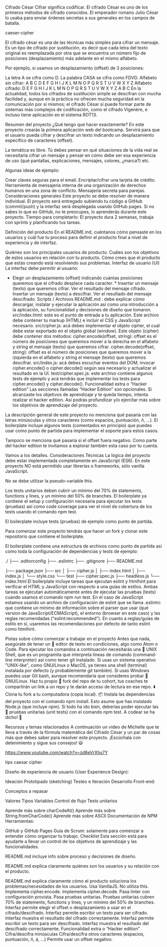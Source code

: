 Cifrado César
Cifrar significa codificar. El cifrado César es uno de los primeros métodos de cifrado conocidos. El emperador romano Julio César lo usaba para enviar órdenes secretas a sus generales en los campos de batalla.

caeser-cipher

El cifrado césar es una de las técnicas más simples para cifrar un mensaje. Es un tipo de cifrado por sustitución, es decir que cada letra del texto original es reemplazada por otra que se encuentra un número fijo de posiciones (desplazamiento) más adelante en el mismo alfabeto.

Por ejemplo, si usamos un desplazamiento (offset) de 3 posiciones:

La letra A se cifra como D.
La palabra CASA se cifra como FDVD.
Alfabeto sin cifrar: A B C D E F G H I J K L M N O P Q R S T U V W X Y Z
Alfabeto cifrado: D E F G H I J K L M N O P Q R S T U V W X Y Z A B C
En la actualidad, todos los cifrados de sustitución simple se descifran con mucha facilidad y, aunque en la práctica no ofrecen mucha seguridad en la comunicación por sí mismos; el cifrado César sí puede formar parte de sistemas más complejos de codificación, como el cifrado Vigenère, e incluso tiene aplicación en el sistema ROT13.

Resumen del proyecto
¿Qué tengo que hacer exactamente? En este proyecto crearás la primera aplicación web del bootcamp. Servirá para que el usuario pueda cifrar y descifrar un texto indicando un desplazamiento específico de caracteres (offset).

La temática es libre. Tú debes pensar en qué situaciones de la vida real se necesitaría cifrar un mensaje y pensar en cómo debe ser esa experiencia de uso (qué pantallas, explicaciones, mensajes, colores, ¿marca?) etc.

Algunas ideas de ejemplo:

Crear claves seguras para el email.
Encriptar/cifrar una tarjeta de crédito.
Herramienta de mensajería interna de una organización de derechos humanos en una zona de conflicto.
Mensajería secreta para parejas.
Consideraciones generales
Este proyecto se debe resolver de manera individual.
El proyecto será entregado subiendo tu código a GitHub (commit/push) y la interfaz será desplegada usando GitHub pages. Si no sabes lo que es GitHub, no te preocupes, lo aprenderás durante este proyecto.
Tiempo para completarlo: El proyecto dura 2 semanas, trabaja con sprints y planificando tus tareas.

Definición del producto
En el README.md, cuéntanos cómo pensaste en los usuarios y cuál fue tu proceso para definir el producto final a nivel de experiencia y de interfaz.

Quiénes son los principales usuarios de producto.
Cuáles son los objetivos de estos usuarios en relación con tu producto.
Cómo crees que el producto que estás creando está resolviendo sus problemas.
Interfaz de usuario (UI)
La interfaz debe permitir al usuario:

* Elegir un desplazamiento (offset) indicando cuántas posiciones queremos que el cifrado desplace cada caracter. *
Insertar un mensaje (texto) que queremos cifrar.
Ver el resultado del mensaje cifrado.
Insertar un mensaje (texto) a descifrar.
Ver el resultado del mensaje descifrado.
Scripts / Archivos
README.md
: debe explicar cómo descargar, instalar y ejecutar la aplicación así como una introducción a la aplicación, su funcionalidad y decisiones de diseño que tomaron.
src/index.html: este es el punto de entrada a tu aplicación. Este archivo debe contener tu markup (HTML) e incluir el CSS y JavaScript necesario.
src/cipher.js: acá debes implementar el objeto cipher, el cual debe estar exportado en el objeto global (window). Este objeto (cipher) debe contener dos métodos:
cipher.encode(offset, string): offset es el número de posiciones que queremos mover a la derecha en el alfabeto y string el mensaje (texto) que queremos cifrar.
cipher.decode(offset, string): offset es el número de posiciones que queremos mover a la izquierda en el alfabeto y string el mensaje (texto) que queremos descifrar.
src/index.js: acá debes escuchar eventos del DOM, invocar cipher.encode() o cipher.decode() según sea necesario y actualizar el resultado en la UI.
test/cipher.spec.js: este archivo contiene algunos tests de ejemplo y acá tendrás que implementar los tests para cipher.encode() y cipher.decode().
Funcionalidad extra o “Hacker edition”
Las secciones llamadas “Hacker Edition” son opcionales. Si alcanzaste los objetivos de aprendizaje y te queda tiempo, intenta realizar el hacker edition. Así podrás profundizar y/o ejercitar más sobre los objetivos de aprendizaje del proyecto.

La descripción general de este proyecto no menciona qué pasaría con las letras minúsculas y otros caracteres (como espacios, puntuación, ñ, ...). El boilerplate incluye algunos tests (comentados en principio) que puedes usar como punto de partida para implementar el soporte para estos casos.

Tampoco se menciona qué pasaría si el offset fuera negativo. Como parte del hacker edition te invitamos a explorar también esta caso por tu cuenta.

Vamos a los detalles. Consideraciones Técnicas
La lógica del proyecto debe estar implementada completamente en JavaScript (ES6). En este proyecto NO está permitido usar librerías o frameworks, sólo vanilla JavaScript.

No se debe utilizar la pseudo-variable this.

Los tests unitarios deben cubrir un mínimo del 70% de statements, functions y lines, y un mínimo del 50% de branches. El boilerplate ya contiene el setup y configuración necesaria para ejecutar los tests (pruebas) así como code coverage para ver el nivel de cobertura de los tests usando el comando npm test.

El boilerplate incluye tests (pruebas) de ejemplo como punto de partida.

Para comenzar este proyecto tendrás que hacer un fork y clonar este repositorio que contiene el boilerplate.

El boilerplate contiene una estructura de archivos como punto de partida así como toda la configuración de dependencias y tests de ejemplo:

./
├── .editorconfig
├── .eslintrc
├── .gitignore
├── 
README.md

├── package.json
├── src
│   ├── cipher.js
│   ├── index.html
│   ├── index.js
│   └── style.css
└── test
    ├── cipher.spec.js
    ├── headless.js
    └── index.html
El boilerplate incluye tareas que ejecutan eslint y htmlhint para verificar el HTML y JavaScript con respecto a una guías de estilos. Ambas tareas se ejecutan automáticamente antes de ejecutar las pruebas (tests) cuando usamos el comando npm run test. En el caso de JavaScript estamos usando un archivo de configuración de eslint que se llama .eslintrc que contiene un mínimo de información sobre el parser que usar (qué version de JavaScript/ECMAScript), el entorno (browser en este caso) y las reglas recomendadas ("eslint:recommended"). En cuanto a reglas/guías de estilo en sí, usaremos las recomendaciones por defecto de tanto eslint como htmlhint.

Pistas sobre cómo comenzar a trabajar en el proyecto
Antes que nada, asegúrate de tener un 📝 editor de texto en condiciones, algo como Atom o Code.
Para ejecutar los comandos a continuación necesitarás una 🐚 UNIX Shell, que es un programita que interpreta líneas de comando (command-line interpreter) así como tener git instalado. Si usas un sistema operativo "UNIX-like", como GNU/Linux o MacOS, ya tienes una shell (terminal) instalada por defecto (y probablemente git también). Si usas Windows puedes usar Git bash, aunque recomendaría que consideres probar 🐧 GNU/Linux.
Haz tu propio 🍴 fork del repo de tu cohort, tus coaches te compartirán un link a un repo y te darán acceso de lectura en ese repo.
⬇️ Clona tu fork a tu computadora (copia local).
📦 Instala las dependencias del proyecto con el comando npm install. Esto asume que has instalado Node.js (que incluye npm).
Si todo ha ido bien, deberías poder ejecutar las 🚥 pruebas unitarias (unit tests) con el comando npm test.
A codear se ha dicho! 🚀

Recursos y temas relacionados
A continuación un video de Michelle que te lleva a través de la fórmula matemática del Cifrado César y un par de cosas más que debes saber para resolver este proyecto. ¡Escúchala con detenimiento y sigue sus consejos! 😃

https://www.youtube.com/watch?v=zd8eVrXhs7Y

tips caesar cipher

Diseño de experiencia de usuario (User Experience Design):

Ideación
Prototipado (sketching)
Testeo e Iteración
Desarrollo Front-end:

Conceptos a repasar 

Valores
Tipos
Variables
Control de flujo
Tests unitarios

Aprende más sobre charCodeAt()
Aprende más sobre String.fromCharCode()
Aprende más sobre ASCII
Documentación de NPM
Herramientas:

GitHub y GitHub Pages
Guía de Scrum: solamente para comenzar a entender cómo organizar tu trabajo.
Checklist
Esta sección está para ayudarte a llevar un control de los objetivos de aprendizaje y las funcionalidades.

 
README.md
 incluye info sobre proceso y decisiones de diseño.
 
README.md
 explica claramente quiénes son los usuarios y su relación con el producto.
 
README.md
 explica claramente cómo el producto soluciona los problemas/necesidades de los usuarios.
 Usa VanillaJS.
 No utiliza this.
 Implementa cipher.encode.
 Implementa cipher.decode.
 Pasa linter con configuración provista.
 Pasa pruebas unitarias.
 Pruebas unitarias cubren 70% de statements, functions y lines, y un mínimo del 50% de branches.
 Interfaz permite elegir el offset o desplazamiento a usar en el cifrado/descifrado.
 Interfaz permite escribir un texto para ser cifrado.
 Interfaz muestra el resultado del cifrado correctamente.
 Interfaz permite escribir un texto para ser descifrado.
 Interfaz muestra el resultado del descifrado correctamente.
Funcionalidad extra o “Hacker edition”
 Cifra/descifra minúsculas
 Cifra/descifra otros caracteres (espacios, puntuación, ñ, á, ...)
 Permite usar un offset negativo.
